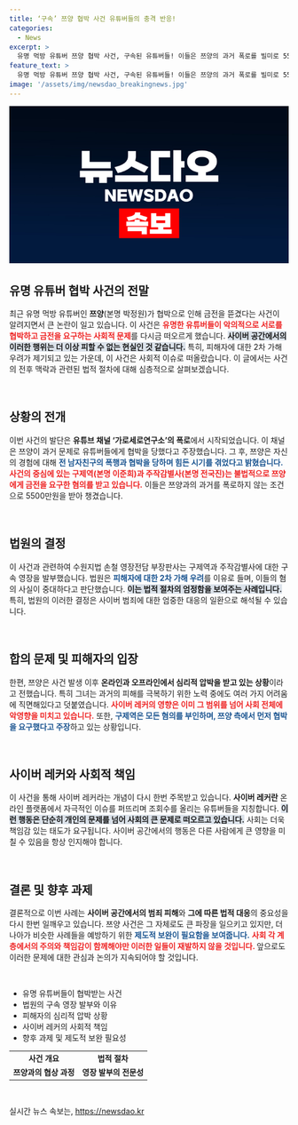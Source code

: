 ```yaml
---
title: ‘구속’ 쯔양 협박 사건 유튜버들의 충격 반응!
categories:
  - News
excerpt: >
  유명 먹방 유튜버 쯔양 협박 사건, 구속된 유튜버들! 이들은 쯔양의 과거 폭로를 빌미로 5500만원을 갈취한 혐의를 받고 있습니다. 피해자 방어와 사이버 폭력 문제의 심각성이 재조명되고 있습니다. 클릭해 자세한 내용을 확인하세요!
feature_text: >
  유명 먹방 유튜버 쯔양 협박 사건, 구속된 유튜버들! 이들은 쯔양의 과거 폭로를 빌미로 5500만원을 갈취한 혐의를 받고 있습니다. 피해자 방어와 사이버 폭력 문제의 심각성이 재조명되고 있습니다. 클릭해 자세한 내용을 확인하세요!
image: '/assets/img/newsdao_breakingnews.jpg'
---
```


<p><img src="/assets/img/newsdao_breakingnews.jpg" alt="bookingtag 속보" /></p>

<h2 data-ke-size="size26">유명 유튜버 협박 사건의 전말</h2>

<p data-ke-size="size16">최근 유명 먹방 유튜버인 <b>쯔양</b>(본명 박정원)가 협박으로 인해 금전을 뜯겼다는 사건이 알려지면서 큰 논란이 일고 있습니다. 이 사건은 <b><span style="color: #ee2323;">유명한 유튜버들이 악의적으로 서로를 협박하고 금전을 요구하는 사회적 문제</span></b>를 다시금 떠오르게 했습니다. <b><span style="background-color: #21538527;">사이버 공간에서의 이러한 행위는 더 이상 피할 수 없는 현실인 것 같습니다.</span></b> 특히, 피해자에 대한 2차 가해 우려가 제기되고 있는 가운데, 이 사건은 사회적 이슈로 떠올랐습니다. 이 글에서는 사건의 전후 맥락과 관련된 법적 절차에 대해 심층적으로 살펴보겠습니다.</p>

<p data-ke-size="size16">&nbsp;</p>

<h2 data-ke-size="size26">상황의 전개</h2>

<p data-ke-size="size16">이번 사건의 발단은 <b>유튜브 채널 ‘가로세로연구소’의 폭로</b>에서 시작되었습니다. 이 채널은 쯔양이 과거 문제로 유튜버들에게 협박을 당했다고 주장했습니다. 그 후, 쯔양은 자신의 경험에 대해 <b><span style="color: #1a5490;">전 남자친구의 폭행과 협박을 당하며 힘든 시기를 겪었다고 밝혔습니다.</span></b> <b><span style="color: #ee2323;">사건의 중심에 있는 구제역(본명 이준희)과 주작감별사(본명 전국진)는 불법적으로 쯔양에게 금전을 요구한 혐의를 받고 있습니다.</span></b> 이들은 쯔양과의 과거를 폭로하지 않는 조건으로 5500만원을 받아 챙겼습니다.</p>

<p data-ke-size="size16">&nbsp;</p>

<h2 data-ke-size="size26">법원의 결정</h2>

<p data-ke-size="size16">이 사건과 관련하여 수원지법 손철 영장전담 부장판사는 구제역과 주작감별사에 대한 구속 영장을 발부했습니다. 법원은 <b><span style="color: #1a5490;">피해자에 대한 2차 가해 우려</span></b>를 이유로 들며, 이들의 혐의 사실이 중대하다고 판단했습니다. <b><span style="background-color: #21538527;">이는 법적 절차의 엄정함을 보여주는 사례입니다.</span></b> 특히, 법원의 이러한 결정은 사이버 범죄에 대한 엄중한 대응의 일환으로 해석될 수 있습니다.</p>

<p data-ke-size="size16">&nbsp;</p>

<h2 data-ke-size="size26">합의 문제 및 피해자의 입장</h2>

<p data-ke-size="size16">한편, 쯔양은 사건 발생 이후 <b>온라인과 오프라인에서 심리적 압박을 받고 있는 상황</b>이라고 전했습니다. 특히 그녀는 과거의 피해를 극복하기 위한 노력 중에도 여러 가지 어려움에 직면해있다고 덧붙였습니다. <b><span style="color: #ee2323;">사이버 레커의 영향은 이미 그 범위를 넘어 사회 전체에 악영향을 미치고 있습니다.</span></b> 또한, <b><span style="color: #1a5490;">구제역은 모든 혐의를 부인하며, 쯔양 측에서 먼저 협박을 요구했다고 주장</span></b>하고 있는 상황입니다.</p>

<p data-ke-size="size16">&nbsp;</p>

<h2 data-ke-size="size26">사이버 레커와 사회적 책임</h2>

<p data-ke-size="size16">이 사건을 통해 사이버 레커라는 개념이 다시 한번 주목받고 있습니다. <b>사이버 레커란</b> 온라인 플랫폼에서 자극적인 이슈를 퍼뜨리며 조회수를 올리는 유튜버들을 지칭합니다. <b><span style="background-color: #21538527;">이런 행동은 단순히 개인의 문제를 넘어 사회의 큰 문제로 떠오르고 있습니다.</span></b> 사회는 더욱 책임감 있는 태도가 요구됩니다. 사이버 공간에서의 행동은 다른 사람에게 큰 영향을 미칠 수 있음을 항상 인지해야 합니다.</p>

<p data-ke-size="size16">&nbsp;</p>

<h2 data-ke-size="size26">결론 및 향후 과제</h2>

<p data-ke-size="size16">결론적으로 이번 사례는 <b>사이버 공간에서의 범죄 피해</b>와 <b>그에 따른 법적 대응</b>의 중요성을 다시 한번 일깨우고 있습니다. 쯔양 사건은 그 자체로도 큰 파장을 일으키고 있지만, 더 나아가 비슷한 사례들을 예방하기 위한 <b><span style="color: #1a5490;">제도적 보완이 필요함을 보여줍니다.</span></b> <b><span style="color: #ee2323;">사회 각 계층에서의 주의와 책임감이 함께해야만 이러한 일들이 재발하지 않을 것입니다. </span></b> 앞으로도 이러한 문제에 대한 관심과 논의가 지속되어야 할 것입니다.</p>

<p data-ke-size="size16">&nbsp;</p>

<ul>
    <li>유명 유튜버들이 협박받는 사건</li>
    <li>법원의 구속 영장 발부와 이유</li>
    <li>피해자의 심리적 압박 상황</li>
    <li>사이버 레커의 사회적 책임</li>
    <li>향후 과제 및 제도적 보완 필요성</li>
</ul>

<table style="width: 100%;">
    <tr>
        <td style="text-align: center; height: 17px;"><b>사건 개요</b></td>
        <td style="text-align: center; height: 17px;"><b>법적 절차</b></td>
    </tr>
    <tr>
        <td style="text-align: center; height: 17px;"><b>쯔양과의 협상 과정</b></td>
        <td style="text-align: center; height: 17px;"><b>영장 발부의 전문성</b></td>
    </tr>
</table>

<p data-ke-size="size16">&nbsp;</p>
실시간 뉴스 속보는, <a href="https://newsdao.kr" rel="dofollow">https://newsdao.kr</a>


